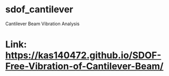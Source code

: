 # sdof_cantilever
Cantilever Beam Vibration Analysis
# Link: https://kas140472.github.io/SDOF-Free-Vibration-of-Cantilever-Beam/

